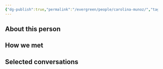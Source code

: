 ```yaml
---
{"dg-publish":true,"permalink":"/evergreen/people/carolina-munoz/","tags":["people"]}
---
```


## About this person


## How we met


## Selected conversations
